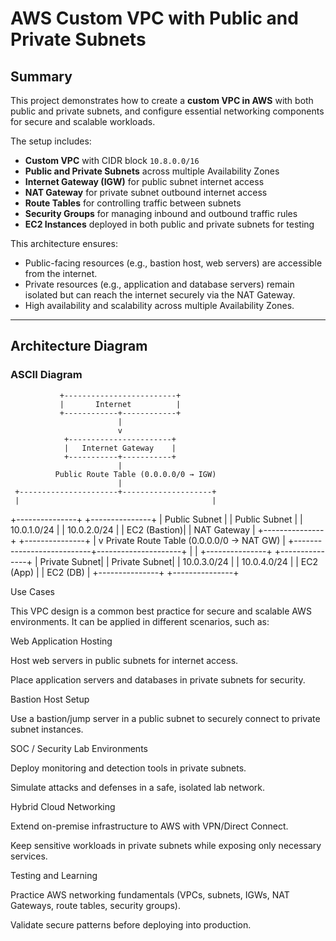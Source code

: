 # AWS Custom VPC with Public and Private Subnets

## Summary
This project demonstrates how to create a **custom VPC in AWS** with both public and private subnets, and configure essential networking components for secure and scalable workloads.  

The setup includes:
- **Custom VPC** with CIDR block `10.8.0.0/16`
- **Public and Private Subnets** across multiple Availability Zones
- **Internet Gateway (IGW)** for public subnet internet access
- **NAT Gateway** for private subnet outbound internet access
- **Route Tables** for controlling traffic between subnets
- **Security Groups** for managing inbound and outbound traffic rules
- **EC2 Instances** deployed in both public and private subnets for testing

This architecture ensures:
- Public-facing resources (e.g., bastion host, web servers) are accessible from the internet.
- Private resources (e.g., application and database servers) remain isolated but can reach the internet securely via the NAT Gateway.
- High availability and scalability across multiple Availability Zones.

---

## Architecture Diagram

### ASCII Diagram
               +-------------------------+
               |       Internet          |
               +------------+------------+
                            |
                            v
                +-----------------------+
                |   Internet Gateway    |
                +-----------+-----------+
                            |
              Public Route Table (0.0.0.0/0 → IGW)
                            |
     +----------------------+--------------------+
     |                                           |
+---------------+ +---------------+
| Public Subnet | | Public Subnet |
| 10.0.1.0/24 | | 10.0.2.0/24 |
| EC2 (Bastion)| | NAT Gateway |
+---------------+ +---------------+
|
v
Private Route Table (0.0.0.0/0 → NAT GW)
|
+---------------------------+---------------------+
| |
+---------------+ +---------------+
| Private Subnet| | Private Subnet|
| 10.0.3.0/24 | | 10.0.4.0/24 |
| EC2 (App) | | EC2 (DB) |
+---------------+ +---------------+


Use Cases

This VPC design is a common best practice for secure and scalable AWS environments. It can be applied in different scenarios, such as:

Web Application Hosting

Host web servers in public subnets for internet access.

Place application servers and databases in private subnets for security.

Bastion Host Setup

Use a bastion/jump server in a public subnet to securely connect to private subnet instances.

SOC / Security Lab Environments

Deploy monitoring and detection tools in private subnets.

Simulate attacks and defenses in a safe, isolated lab network.

Hybrid Cloud Networking

Extend on-premise infrastructure to AWS with VPN/Direct Connect.

Keep sensitive workloads in private subnets while exposing only necessary services.

Testing and Learning

Practice AWS networking fundamentals (VPCs, subnets, IGWs, NAT Gateways, route tables, security groups).

Validate secure patterns before deploying into production.
